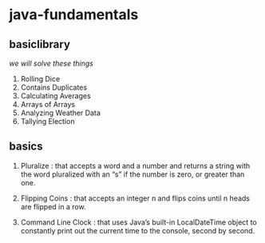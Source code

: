 # java-fundamentals
## basiclibrary 
_we will solve these things_
1. Rolling Dice
2. Contains Duplicates
3. Calculating Averages
4. Arrays of Arrays
5. Analyzing Weather Data
6. Tallying Election

## basics 
1. Pluralize :  that accepts a word and a number and returns a string with the word pluralized with an “s” if the number is zero, or greater than one.

2. Flipping Coins : that accepts an integer n and flips coins until n heads are flipped in a row. 

3. Command Line Clock : that uses Java’s built-in LocalDateTime object to constantly print out the current time to the console, second by second. 